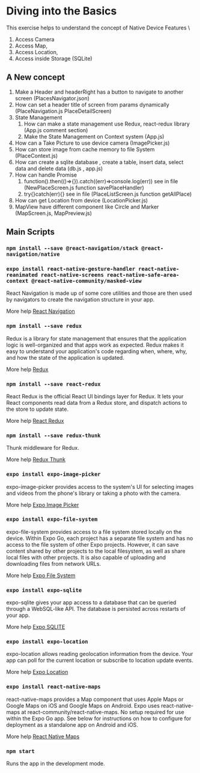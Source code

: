 # Diving into the Basics

This exercise helps to understand the concept of Native Device Features \

1. Access Camera
2. Access Map,
3. Access Location,
4. Access inside Storage (SQLite)

## A New concept

1. Make a Header and headerRight has a button to navigate to another screen (PlacesNavigator.json)
2. How can set a header title of screen from params dynamically (PlaceNavigation.js PlaceDetailScreen)
3. State Management
   1. How can make a state management use Redux, react-redux library (App.js comment section)
   2. Make the State Management on Context system (App.js)
4. How can a Take Picture to use device camera (ImagePicker.js)
5. How can store image from cache memory to file System (PlaceContext.js)
6. How can create a sqlite database , create a table, insert data, select data and delete data (db.js , app.js)
7. How can handle Promise
   1. function().then(()=>{}).catch((err)=>console.log(err)) see in file (NewPlaceScreen.js function savePlaceHandler)
   2. try{}catch(err){} see in file (PlaceListScreen.js function getAllPlace)
8. How can get Location from device (LocationPicker.js)
9. MapView have different component like Circle and Marker (MapScreen.js, MapPreview.js)

## Main Scripts

### `npm install --save @react-navigation/stack @react-navigation/native`

### `expo install react-native-gesture-handler react-native-reanimated react-native-screens react-native-safe-area-context @react-native-community/masked-view`

React Navigation is made up of some core utilities and those are then used by navigators to create the navigation structure in your app.

More help [React Navigation](https://reactnavigation.org/docs/getting-started)

### `npm install --save redux`

Redux is a library for state management that ensures that the application logic is well-organized and that apps work as expected. Redux makes it easy to understand your application's code regarding when, where, why, and how the state of the application is updated.

More help [Redux](https://redux.js.org/)

### `npm install --save react-redux`

React Redux is the official React UI bindings layer for Redux. It lets your React components read data from a Redux store, and dispatch actions to the store to update state.

More help [React Redux](https://react-redux.js.org/)

### `npm install --save redux-thunk`

Thunk middleware for Redux.

More help [Redux Thunk](https://github.com/reduxjs/redux-thunk)

### `expo install expo-image-picker`

expo-image-picker provides access to the system's UI for selecting images and videos from the phone's library or taking a photo with the camera.

More help [Expo Image Picker](https://docs.expo.dev/versions/v42.0.0/sdk/imagepicker/)

### `expo install expo-file-system`

expo-file-system provides access to a file system stored locally on the device. Within Expo Go, each project has a separate file system and has no access to the file system of other Expo projects. However, it can save content shared by other projects to the local filesystem, as well as share local files with other projects. It is also capable of uploading and downloading files from network URLs.

More help [Expo File System](https://docs.expo.dev/versions/v42.0.0/sdk/filesystem/)

### `expo install expo-sqlite`

expo-sqlite gives your app access to a database that can be queried through a WebSQL-like API. The database is persisted across restarts of your app.

More help [Expo SQLITE](https://docs.expo.dev/versions/v42.0.0/sdk/sqlite/)

### `expo install expo-location`

expo-location allows reading geolocation information from the device. Your app can poll for the current location or subscribe to location update events.

More help [Expo Location](https://docs.expo.dev/versions/v42.0.0/sdk/location/)

### `expo install react-native-maps`

react-native-maps provides a Map component that uses Apple Maps or Google Maps on iOS and Google Maps on Android. Expo uses react-native-maps at react-community/react-native-maps. No setup required for use within the Expo Go app. See below for instructions on how to configure for deployment as a standalone app on Android and iOS.

More help [React Native Maps](https://docs.expo.dev/versions/v42.0.0/sdk/map-view/)

### `npm start`

Runs the app in the development mode.<br />
